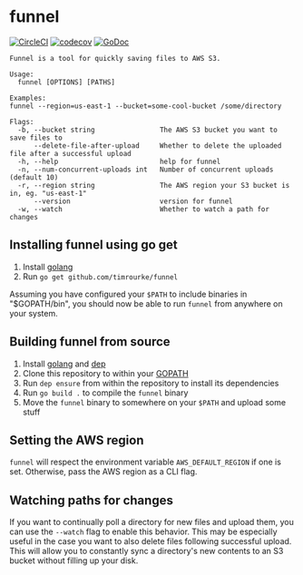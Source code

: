 # funnel

[![CircleCI](https://circleci.com/gh/timrourke/funnel.svg?style=svg)](https://circleci.com/gh/timrourke/funnel) [![codecov](https://codecov.io/gh/timrourke/funnel/branch/master/graph/badge.svg)](https://codecov.io/gh/timrourke/funnel) [![GoDoc](https://godoc.org/github.com/timrourke/funnel/upload?status.svg)](https://godoc.org/github.com/timrourke/funnel/upload)

```
Funnel is a tool for quickly saving files to AWS S3.

Usage:
  funnel [OPTIONS] [PATHS]

Examples:
funnel --region=us-east-1 --bucket=some-cool-bucket /some/directory

Flags:
  -b, --bucket string                The AWS S3 bucket you want to save files to
      --delete-file-after-upload     Whether to delete the uploaded file after a successful upload
  -h, --help                         help for funnel
  -n, --num-concurrent-uploads int   Number of concurrent uploads (default 10)
  -r, --region string                The AWS region your S3 bucket is in, eg. "us-east-1"
      --version                      version for funnel
  -w, --watch                        Whether to watch a path for changes
```

## Installing funnel using go get

1. Install [golang](https://golang.org/)
2. Run `go get github.com/timrourke/funnel`

Assuming you have configured your `$PATH` to include binaries in "$GOPATH/bin",
you should now be able to run `funnel` from anywhere on your system.

## Building funnel from source

1. Install [golang](https://golang.org/) and [dep](https://golang.github.io/dep/)
2. Clone this repository to within your [GOPATH](https://github.com/golang/go/wiki/GOPATH)
3. Run `dep ensure` from within the repository to install its dependencies
4. Run `go build .` to compile the `funnel` binary
5. Move the `funnel` binary to somewhere on your `$PATH` and upload some stuff

## Setting the AWS region

`funnel` will respect the environment variable `AWS_DEFAULT_REGION` if one is
set. Otherwise, pass the AWS region as a CLI flag.

## Watching paths for changes

If you want to continually poll a directory for new files and upload them, you
can use the `--watch` flag to enable this behavior. This may be especially
useful in the case you want to also delete files following successful upload.
This will allow you to constantly sync a directory's new contents to an S3
bucket without filling up your disk.
